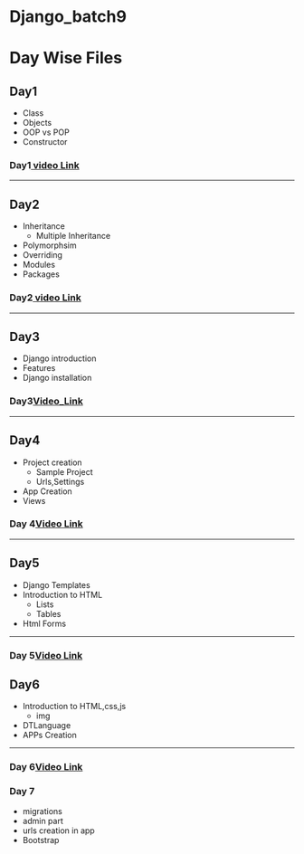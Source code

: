 # Django_batch9

# Day Wise Files

## Day1
- Class
- Objects
- OOP vs POP
- Constructor

### Day1[ video Link](https://transcripts.gotomeeting.com/#/s/5c80c37b7941ac79ca41f5687ec5cac554bf274a07df388ee694b03d29913959)


____
## Day2
- Inheritance 
  - Multiple Inheritance
- Polymorphsim
- Overriding
- Modules
- Packages

### Day2[ video Link](https://transcripts.gotomeeting.com/#/s/34e7f5e0b98b29357258cef35deaee7a8a5ae5f42db340009360fe48cf34505a)

____
## Day3
  - Django introduction
  - Features
  - Django installation
### Day3[Video_Link](https://transcripts.gotomeeting.com/#/s/6832495eb3ec89f2de8cbcf0a27e4c36b0ef74d7936722936bdae7540fea6d04)

 _____
 
 ## Day4
 - Project creation
    - Sample Project
    - Urls,Settings
 - App Creation
  - Views
### Day 4[Video Link](https://transcripts.gotomeeting.com/#/s/bb37d1c8328cd81e0d8e503784e01da42c66f315b410ec926bb43a8ec131fb62)

_____
## Day5
- Django Templates
- Introduction to HTML
  - Lists
  - Tables
- Html Forms
 _____
### Day 5[Video Link](https://transcripts.gotomeeting.com/#/s/0781165444da259fdf9c86f92c42b86728cddddf4d209b8e6a5f6680eb50cd5e)



## Day6
- Introduction to HTML,css,js
  - img
- DTLanguage
- APPs Creation

 _____
### Day 6[Video Link]()


### Day 7[]()
- migrations
- admin part
- urls creation in app
- Bootstrap


